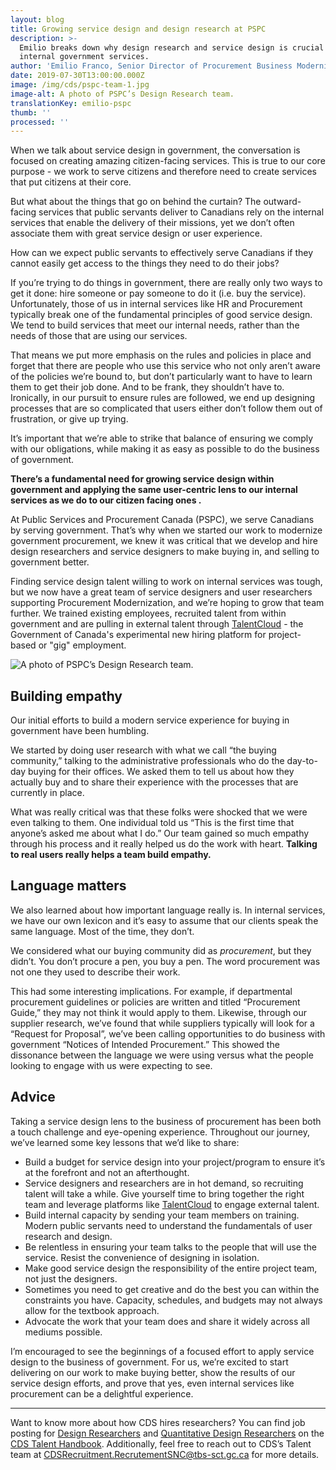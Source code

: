 ```yaml
---
layout: blog
title: Growing service design and design research at PSPC
description: >-
  Emilio breaks down why design research and service design is crucial to
  internal government services.
author: 'Emilio Franco, Senior Director of Procurement Business Modernization at PSPC'
date: 2019-07-30T13:00:00.000Z
image: /img/cds/pspc-team-1.jpg
image-alt: A photo of PSPC’s Design Research team.
translationKey: emilio-pspc
thumb: ''
processed: ''
---
```

When we talk about service design in government, the conversation is focused on creating amazing citizen-facing services. This is true to our core purpose - we work to serve citizens and therefore need to create services that put citizens at their core.

But what about the things that go on behind the curtain? The outward-facing services that public servants deliver to Canadians rely on the internal services that enable the delivery of their missions, yet we don’t often associate them with great service design or user experience. 

How can we expect public servants to effectively serve Canadians if they cannot easily get access to the things they need to do their jobs? 

If you’re trying to do things in government, there are really only two ways to get it done: hire someone or pay someone to do it (i.e. buy the service). Unfortunately, those of us in internal services like HR and Procurement typically break one of the fundamental principles of good service design. We tend to build services that meet our internal needs, rather than the needs of those that are using our services. 

That means we put more emphasis on the rules and policies in place and forget that there are people who use this service who not only aren’t aware of the policies we’re bound to, but don’t particularly want to have to learn them to get their job done. And to be frank, they shouldn’t have to. Ironically, in our pursuit to ensure rules are followed, we end up designing processes that are so complicated that users either don’t follow them out of frustration, or give up trying. 

It’s important that we’re able to strike that balance of ensuring we comply with our obligations, while making it as easy as possible to do the business of government. 

**There’s a fundamental need for growing service design within government and applying the same user-centric lens to our internal services as we do to our citizen facing ones .** 

At Public Services and Procurement Canada (PSPC), we serve Canadians by serving government. That’s why when we started our work to modernize government procurement, we knew it was critical that we develop and hire design researchers and service designers to make buying in, and selling to government better. 

Finding service design talent willing to work on internal services was tough, but we now have a great team of service designers and user researchers supporting Procurement Modernization, and we’re hoping to grow that team further. We trained existing employees, recruited talent from within government and are pulling in external talent through [TalentCloud](https://talent.canada.ca/en) - the Government of Canada's experimental new hiring platform for project-based or "gig" employment.

![A photo of PSPC’s Design Research team.](/img/cds/pspc-team-2.jpg)

## Building empathy

Our initial efforts to build a modern service experience for buying in government have been humbling.

We started by doing user research with what we call “the buying community,” talking to the administrative professionals who do the day-to-day buying for their offices. We asked them to tell us about how they actually buy and to share their experience with the processes that are currently in place.

What was really critical was that these folks were shocked that we were even talking to them. One individual told us “This is the first time that anyone’s asked me about what I do.” Our team gained so much empathy through his process and it really helped us do the work with heart. **Talking to real users really helps a team build empathy.**

## Language matters

We also learned about how important language really is. In internal services, we have our own lexicon and it’s easy to assume that our clients speak the same language. Most of the time, they don’t. 

We considered what our buying community did as _procurement_, but they didn’t. You don’t procure a pen, you buy a pen. The word procurement was not one they used to describe their work. 

This had some interesting implications. For example, if departmental procurement guidelines or policies are written and titled “Procurement Guide,” they may not think it would apply to them. Likewise, through our supplier research, we’ve found that while suppliers typically will look for a “Request for Proposal”, we’ve been calling opportunities to do business with government “Notices of Intended Procurement.” This showed the dissonance between the language we were using versus what the people looking to engage with us were expecting to see.

## Advice

Taking a service design lens to the business of procurement has been both a touch challenge and eye-opening experience. Throughout our journey, we’ve learned some key lessons that we’d like to share:

* Build a budget for service design into your project/program to ensure it’s at the forefront and not an afterthought.
* Service designers and researchers are in hot demand, so recruiting talent will take a while. Give yourself time to bring together the right team and leverage platforms like [TalentCloud](https://talent.canada.ca/en) to engage external talent.
* Build internal capacity by sending your team members on training. Modern public servants need to understand the fundamentals of user research and design.
* Be relentless in ensuring your team talks to the people that will use the service. Resist the convenience of designing in isolation.
* Make good service design the responsibility of the entire project team, not just the designers.
* Sometimes you need to get creative and do the best you can within the constraints you have. Capacity, schedules, and budgets may not always allow for the textbook approach. 
* Advocate the work that your team does and share it widely across all mediums possible.

I’m encouraged to see the beginnings of a focused effort to apply service design to the business of government. For us, we’re excited to start delivering on our work to make buying better, show the results of our service design efforts, and prove that yes, even internal services like procurement can be a delightful experience.

- - -

Want to know more about how CDS hires researchers? You can find job posting for [Design Researchers](https://cds-snc.github.io/talent/design-researcher/) and [Quantitative Design Researchers](https://cds-snc.github.io/talent/quantitative-design-researcher/) on the [CDS Talent Handbook](https://cds-snc.github.io/talent/home/). Additionally, feel free to reach out to CDS’s Talent team at [CDSRecruitment.RecrutementSNC@tbs-sct.gc.ca](maito:CDSRecruitment.RecrutementSNC@tbs-sct.gc.ca) for more details.
